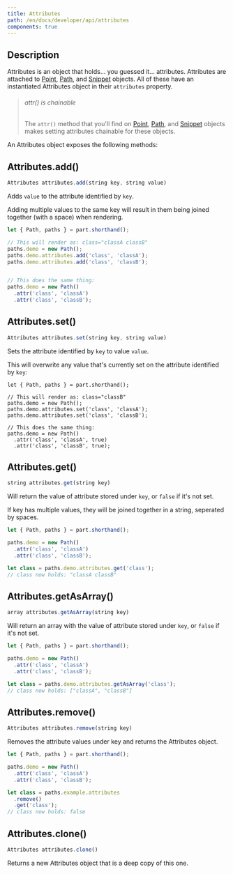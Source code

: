 ```yaml
---
title: Attributes
path: /en/docs/developer/api/attributes
components: true
---
```


## Description

Attributes is an object that holds... you guessed it... attributes.
Attributes are attached to [Point](./point), [Path](./path), and [Snippet](./snippet) objects. 
All of these have an instantiated Attributes object in their `attributes` property.

> ###### attr() is chainable
>
> The `attr()` method that you'll find on [Point](./point#attr), [Path](./path#attr), 
> and [Snippet](./snippet#attr) objects makes setting attributes chainable for these objects.

An Attributes object exposes the following methods:

## Attributes.add()

```js
Attributes attributes.add(string key, string value)
```

Adds `value` to the attribute identified by `key`.

Adding multiple values to the same key will result in them being joined together 
(with a space) when rendering.

```js
let { Path, paths } = part.shorthand();

// This will render as: class="classA classB"
paths.demo = new Path();
paths.demo.attributes.add('class', 'classA');
paths.demo.attributes.add('class', 'classB');


// This does the same thing:
paths.demo = new Path()
  .attr('class', 'classA')
  .attr('class', 'classB');
```

## Attributes.set()

```js
Attributes attributes.set(string key, string value)
```

Sets the attribute identified by `key` to value `value`.
 
This will overwrite any value that's currently set on the attribute identified by `key`:

```js{2,3}
let { Path, paths } = part.shorthand();

// This will render as: class="classB"
paths.demo = new Path();
paths.demo.attributes.set('class', 'classA');
paths.demo.attributes.set('class', 'classB');

// This does the same thing:
paths.demo = new Path()
  .attr('class', 'classA', true)
  .attr('class', 'classB', true);
```

## Attributes.get()

```js
string attributes.get(string key)
```
Will return the value of attribute stored under `key`, or `false` if it's not set.

If key has multiple values, they will be joined together in a string, seperated by spaces.

```js
let { Path, paths } = part.shorthand();

paths.demo = new Path()
  .attr('class', 'classA')
  .attr('class', 'classB');

let class = paths.demo.attributes.get('class'); 
// class now holds: "classA classB"
```

## Attributes.getAsArray()

```js
array attributes.getAsArray(string key)
```

Will return an array with the value of attribute stored under `key`, or `false` if it's not set.

```js
let { Path, paths } = part.shorthand();

paths.demo = new Path()
  .attr('class', 'classA')
  .attr('class', 'classB');

let class = paths.demo.attributes.getAsArray('class'); 
// class now holds: ["classA", "classB"]
```

## Attributes.remove()

```js
Attributes attributes.remove(string key)
```

Removes the attribute values under key and returns the Attributes object.

```js
let { Path, paths } = part.shorthand();

paths.demo = new Path()
  .attr('class', 'classA')
  .attr('class', 'classB');

let class = paths.example.attributes
  .remove()
  .get('class'); 
// class now holds: false
```

## Attributes.clone()

```js
Attributes attributes.clone()
```

Returns a new Attributes object that is a deep copy of this one.
